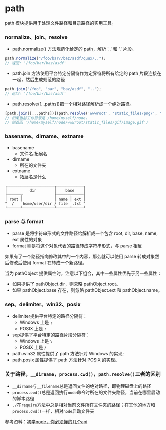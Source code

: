 # path

path 模块提供用于处理文件路径和目录路径的实用工具。

### normalize、join、resolve

- path.normalize() 方法规范化给定的 path，解析 '..' 和 '.' 片段。

```js
path.normalize("/foo/bar//baz/asdf/quux/..");
// 返回: '/foo/bar/baz/asdf'
```

- path.join 方法使用平台特定分隔符作为定界符将所有给定的 path 片段连接在一起，然后生成规范的路径

```js
path.join("/foo", "bar", "baz/asdf", "..");
// 返回: '/foo/bar/baz/asdf'
```

- path.resolve([...paths])把一个相对路径解析成一个绝对路径。

```js
[path.join([...paths])](path.resolve('wwwroot', 'static_files/png/', '../gif/image.gif');
// 如果当前工作目录是 /home/myself/node，
// 则返回 '/home/myself/node/wwwroot/static_files/gif/image.gif')
```

### basename、dirname、extname

- basename
  - 文件名.拓展名
- dirname
  - 所在的文件夹
- extname
  - 拓展名是什么

```
┌─────────────────────┬────────────┐
│          dir        │    base    │
├──────┬              ├──────┬─────┤
│ root │              │ name │ ext │
"  /    home/user/dir / file  .txt "
└──────┴──────────────┴──────┴─────┘
```

### parse 与 format

- parse 是将字符串形式的文件路径给解析成一个包含 root, dir, base, name, ext 属性的对象
- format 则是将这个对象代表的路径转成字符串形式，与 parse 相反

如果有了一个路径指向修改其中的一个内容，那么就可以使用 parse 转成对象然后修改后使用 format 在转成一个新路径。

当为 pathObject 提供属性时，注意以下组合，其中一些属性优先于另一些属性：

- 如果提供了 pathObject.dir，则忽略 pathObject.root。
- 如果 pathObject.base 存在，则忽略 pathObject.ext 和 pathObject.name。

### sep、delimiter、win32、posix

- delimiter提供平台特定的路径分隔符：
  - Windows 上是 `;`
  - POSIX 上是 `:`
- sep提供了平台特定的路径片段分隔符：
  - Windows 上是 `\`
  - POSIX 上是 `/`
- path.win32 属性提供了 path 方法针对 Windows 的实现;
- path.posix 属性提供了 path 方法针对 POSIX 的实现。

### 关于路径，`__dirname`，`process.cwd()`，`path.resolve()`三者的区别

- `__dirname`与`__filename`总是返回文件的绝对路径，即物理磁盘上的路径
- `process.cwd()`总是返回执行`node`命令时所在的文件夹路径，当前在哪里启动的脚本路径
- `./`在`require`方法中总是相对当前文件所在文件夹的路径；在其他的地方和`process.cwd()`一样，相对`node`启动文件夹





参考资料：[初学node，你必须懂的几个api](https://www.jianshu.com/p/08e014f786a4?utm_campaign=maleskine&utm_content=note&utm_medium=seo_notes&utm_source=recommendation)
